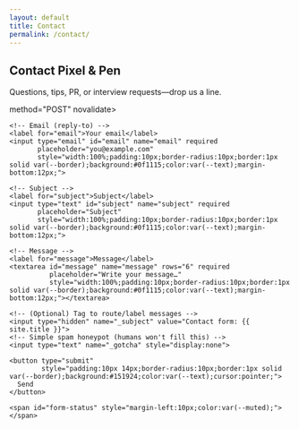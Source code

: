 ```yaml
---
layout: default
title: Contact
permalink: /contact/
---
```


<div class="card" style="max-width:720px;margin:0 auto;">
  <h2>Contact Pixel &amp; Pen</h2>
  <p>Questions, tips, PR, or interview requests—drop us a line.</p>

  <form id="contact-form"
        action="https://formspree.io/f/xvgwzkzg"   <!-- 👈 REPLACE with your Formspree endpoint -->
        method="POST" novalidate>

    <!-- Email (reply-to) -->
    <label for="email">Your email</label>
    <input type="email" id="email" name="email" required
           placeholder="you@example.com"
           style="width:100%;padding:10px;border-radius:10px;border:1px solid var(--border);background:#0f1115;color:var(--text);margin-bottom:12px;">

    <!-- Subject -->
    <label for="subject">Subject</label>
    <input type="text" id="subject" name="subject" required
           placeholder="Subject"
           style="width:100%;padding:10px;border-radius:10px;border:1px solid var(--border);background:#0f1115;color:var(--text);margin-bottom:12px;">

    <!-- Message -->
    <label for="message">Message</label>
    <textarea id="message" name="message" rows="6" required
              placeholder="Write your message…"
              style="width:100%;padding:10px;border-radius:10px;border:1px solid var(--border);background:#0f1115;color:var(--text);margin-bottom:12px;"></textarea>

    <!-- (Optional) Tag to route/label messages -->
    <input type="hidden" name="_subject" value="Contact form: {{ site.title }}">
    <!-- Simple spam honeypot (humans won't fill this) -->
    <input type="text" name="_gotcha" style="display:none">

    <button type="submit"
            style="padding:10px 14px;border-radius:10px;border:1px solid var(--border);background:#151924;color:var(--text);cursor:pointer;">
      Send
    </button>

    <span id="form-status" style="margin-left:10px;color:var(--muted);"></span>
  </form>
</div>

<script>
  const form = document.getElementById('contact-form');
  const statusSpan = document.getElementById('form-status');

  form.addEventListener('submit', async (e) => {
    e.preventDefault();
    statusSpan.textContent = 'Sending…';

    // Basic client validation
    const email = document.getElementById('email').value.trim();
    const subject = document.getElementById('subject').value.trim();
    const message = document.getElementById('message').value.trim();
    if (!email || !subject || !message) {
      statusSpan.textContent = 'Please fill out all fields.';
      return;
    }

    try {
      const res = await fetch(form.action, {
        method: 'POST',
        headers: { 'Accept': 'application/json' },
        body: new FormData(form)
      });
      if (res.ok) {
        form.reset();
        statusSpan.textContent = 'Thanks! We got your message.';
      } else {
        statusSpan.textContent = 'Something went wrong. Try again in a moment.';
      }
    } catch {
      statusSpan.textContent = 'Network error. Please try again.';
    }
  });
</script>
